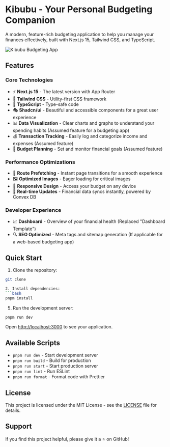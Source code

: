 # Kibubu - Your Personal Budgeting Companion

A modern, feature-rich budgeting application to help you manage your finances effectively, built with Next.js 15, Tailwind CSS, and TypeScript.

![Kibubu Budgeting App](https://byiy0cu7m2.ufs.sh/f/Luc8xnAhTG7ImFHgK3uMNGpf94OwHxnJcC23L5u86Z7BilD0)

## Features

### Core Technologies
- ⚡ **Next.js 15** - The latest version with App Router
- 🎨 **Tailwind CSS** - Utility-first CSS framework
- 📘 **TypeScript** - Type-safe code
- 🎭 **Shadcn/ui** - Beautiful and accessible components for a great user experience
- 📊 **Data Visualization** - Clear charts and graphs to understand your spending habits (Assumed feature for a budgeting app)
- 💰 **Transaction Tracking** - Easily log and categorize income and expenses (Assumed feature)
- 🎯 **Budget Planning** - Set and monitor financial goals (Assumed feature)

### Performance Optimizations
- 🚀 **Route Prefetching** - Instant page transitions for a smooth experience
- 🖼️ **Optimized Images** - Eager loading for critical images
- 📱 **Responsive Design** - Access your budget on any device
- 🔄 **Real-time Updates** - Financial data syncs instantly, powered by Convex DB

### Developer Experience
- 📈 **Dashboard** - Overview of your financial health (Replaced "Dashboard Template")
- 🔍 **SEO Optimized** - Meta tags and sitemap generation (If applicable for a web-based budgeting app)

## Quick Start
1. Clone the repository:
```bash
git clone 

2. Install dependencies:
```bash
pnpm install
```
5. Run the development server:
```bash
pnpm run dev
```

Open [http://localhost:3000](http://localhost:3000) to see your application.

## Available Scripts

- `pnpm run dev` - Start development server
- `pnpm run build` - Build for production
- `pnpm run start` - Start production server
- `pnpm run lint` - Run ESLint
- `pnpm run format` - Format code with Prettier


## License

This project is licensed under the MIT License - see the [LICENSE](LICENSE) file for details.

## Support

If you find this project helpful, please give it a ⭐️ on GitHub!
